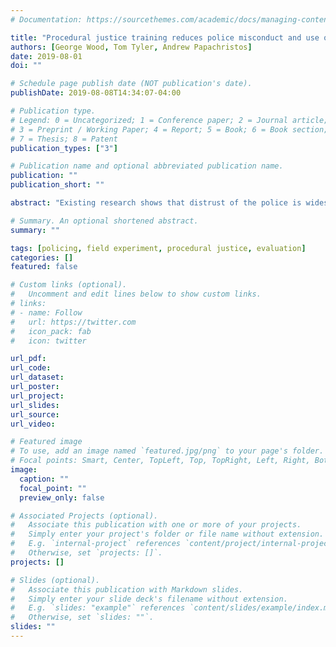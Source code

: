 ```yaml
---
# Documentation: https://sourcethemes.com/academic/docs/managing-content/

title: "Procedural justice training reduces police misconduct and use of force"
authors: [George Wood, Tom Tyler, Andrew Papachristos]
date: 2019-08-01
doi: ""

# Schedule page publish date (NOT publication's date).
publishDate: 2019-08-08T14:34:07-04:00

# Publication type.
# Legend: 0 = Uncategorized; 1 = Conference paper; 2 = Journal article;
# 3 = Preprint / Working Paper; 4 = Report; 5 = Book; 6 = Book section;
# 7 = Thesis; 8 = Patent
publication_types: ["3"]

# Publication name and optional abbreviated publication name.
publication: ""
publication_short: ""

abstract: "Existing research shows that distrust of the police is widespread and consequential for public safety. However, there is a shortage of interventions that demonstrably reduce negative police interactions with the communities they serve. A one-day training program in Chicago attempted to encourage 7,279 officers to adopt procedural justice policing strategies. Evaluating the randomized staggered adoption of this program, we find that training reduced complaints against the police by 14%. Further, training reduced the use of force against civilians by 8.7% and officers were less likely to engage in con- duct that results in settlements and the payout of damages, reductions that were maintained for at least one year. These findings affirm the feasibility of changing the style of policing which has been associated with popular distrust and the excessive use of force through a broad training program built around the concept of procedurally just policing."

# Summary. An optional shortened abstract.
summary: ""

tags: [policing, field experiment, procedural justice, evaluation]
categories: []
featured: false

# Custom links (optional).
#   Uncomment and edit lines below to show custom links.
# links:
# - name: Follow
#   url: https://twitter.com
#   icon_pack: fab
#   icon: twitter

url_pdf:
url_code:
url_dataset:
url_poster:
url_project:
url_slides:
url_source:
url_video:

# Featured image
# To use, add an image named `featured.jpg/png` to your page's folder.
# Focal points: Smart, Center, TopLeft, Top, TopRight, Left, Right, BottomLeft, Bottom, BottomRight.
image:
  caption: ""
  focal_point: ""
  preview_only: false

# Associated Projects (optional).
#   Associate this publication with one or more of your projects.
#   Simply enter your project's folder or file name without extension.
#   E.g. `internal-project` references `content/project/internal-project/index.md`.
#   Otherwise, set `projects: []`.
projects: []

# Slides (optional).
#   Associate this publication with Markdown slides.
#   Simply enter your slide deck's filename without extension.
#   E.g. `slides: "example"` references `content/slides/example/index.md`.
#   Otherwise, set `slides: ""`.
slides: ""
---
```

